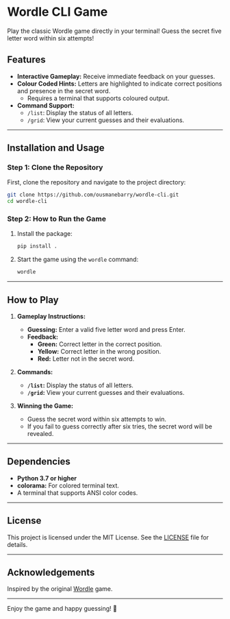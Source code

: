 # Wordle CLI Game

Play the classic Wordle game directly in your terminal! Guess the secret five letter word within six attempts!

## Features

- **Interactive Gameplay:** Receive immediate feedback on your guesses.
- **Colour Coded Hints:** Letters are highlighted to indicate correct positions and presence in the secret word.
  - Requires a terminal that supports coloured output.
- **Command Support:**
  - `/list`: Display the status of all letters.
  - `/grid`: View your current guesses and their evaluations.

---

## Installation and Usage

### Step 1: Clone the Repository

First, clone the repository and navigate to the project directory:

```bash
git clone https://github.com/ousmanebarry/wordle-cli.git
cd wordle-cli
```

### Step 2: How to Run the Game

1. Install the package:
   ```bash
   pip install .
   ```
2. Start the game using the `wordle` command:
   ```bash
   wordle
   ```

---

## How to Play

1. **Gameplay Instructions:**

   - **Guessing:** Enter a valid five letter word and press Enter.
   - **Feedback:**
     - **Green:** Correct letter in the correct position.
     - **Yellow:** Correct letter in the wrong position.
     - **Red:** Letter not in the secret word.

2. **Commands:**

   - **`/list`:** Display the status of all letters.
   - **`/grid`:** View your current guesses and their evaluations.

3. **Winning the Game:**
   - Guess the secret word within six attempts to win.
   - If you fail to guess correctly after six tries, the secret word will be revealed.

---

## Dependencies

- **Python 3.7 or higher**
- **colorama:** For colored terminal text.
- A terminal that supports ANSI color codes.

---

## License

This project is licensed under the MIT License. See the [LICENSE](LICENSE) file for details.

---

## Acknowledgements

Inspired by the original [Wordle](https://www.nytimes.com/games/wordle/index.html) game.

---

Enjoy the game and happy guessing! 🎉
